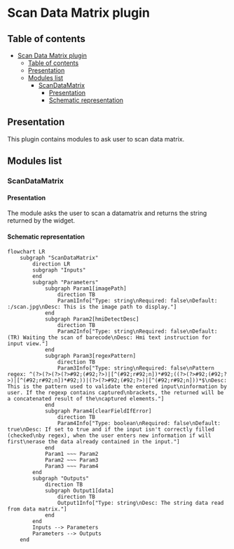 <!--
SPDX-FileCopyrightText: 2024 Benoit Rolandeau <benoit.rolandeau@allcircuits.com>

SPDX-License-Identifier: LicenseRef-ALLCircuits-ACT-1.1
-->

# Scan Data Matrix plugin

## Table of contents

- [Scan Data Matrix plugin](#scan-data-matrix-plugin)
  - [Table of contents](#table-of-contents)
  - [Presentation](#presentation)
  - [Modules list](#modules-list)
    - [ScanDataMatrix](#scandatamatrix)
      - [Presentation](#presentation-1)
      - [Schematic representation](#schematic-representation)

## Presentation

This plugin contains modules to ask user to scan data matrix.

## Modules list

### ScanDataMatrix

#### Presentation

The module asks the user to scan a datamatrix and returns the string returned by the widget.

#### Schematic representation

```mermaid
flowchart LR
    subgraph "ScanDataMatrix"
        direction LR
        subgraph "Inputs"
        end
        subgraph "Parameters"
            subgraph Param1[imagePath]
                direction TB
                Param1Info["Type: string\nRequired: false\nDefault: :/scan.jpg\nDesc: This is the image path to display."]
            end
            subgraph Param2[hmiDetectDesc]
                direction TB
                Param2Info["Type: string\nRequired: false\nDefault: (TR) Waiting the scan of barecode\nDesc: Hmi text instruction for input view."]
            end
            subgraph Param3[regexPattern]
                direction TB
                Param3Info["Type: string\nRequired: false\nPattern regex: ^(?>(?>(?>(?>#92;(#92;?>)|[^(#92;r#92;n])*#92;((?>(?>#92;(#92;?>)|[^(#92;r#92;n])*#92;))|(?>(?>#92;(#92;?>)|[^(#92;r#92;n]))*$\nDesc: This is the pattern used to validate the entered input\ninformation by user. If the regexp contains captured\nbrackets, the returned will be a concatenated result of the\ncaptured elements."]
            end
            subgraph Param4[clearFieldIfError]
                direction TB
                Param4Info["Type: boolean\nRequired: false\nDefault: true\nDesc: If set to true and if the input isn't correctly filled (checked\nby regex), when the user enters new information if will first\nerase the data already contained in the input."]
            end
            Param1 ~~~ Param2
            Param2 ~~~ Param3
            Param3 ~~~ Param4
        end
        subgraph "Outputs"
            direction TB
            subgraph Output1[data]
                direction TB
                Output1Info["Type: string\nDesc: The string data read from data matrix."]
            end
        end
        Inputs --> Parameters
        Parameters --> Outputs
    end
```
